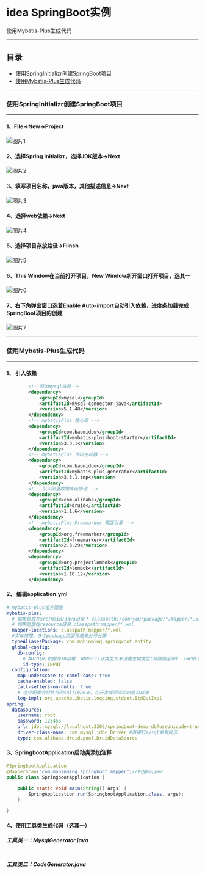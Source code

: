 # idea SpringBoot实例
使用Mybatis-Plus生成代码
****
## 目录
* [使用SpringInitializr创建SpringBoot项目](#使用SpringInitializr创建SpringBoot项目) 
* [使用Mybatis-Plus生成代码](#使用Mybatis-Plus生成代码) 
****
### 使用SpringInitializr创建SpringBoot项目
------
#### 1、File→New→Project 

![图片1](assets/1.png)

#### 2、选择Spring Initializr，选择JDK版本→Next  

![图片2](assets/2.png)

#### 3、填写项目名称，java版本，其他描述信息→Next     

![图片3](assets/3.png)

#### 4、选择web依赖→Next   

![图片4](assets/4.png)

#### 5、选择项目存放路径→Fiinsh

![图片5](assets/5.png)

#### 6、This Window在当前打开项目，New Window新开窗口打开项目，选其一

![图片6](assets/6.png)

#### 7、右下角弹出窗口选着Enable Auto-import自动引入依赖，进度条加载完成SpringBoot项目的创建

![图片7](assets/7.png)

****
### 使用Mybatis-Plus生成代码
------

#### 1、 引入依赖  
```xml
        <!--添加mysql依赖-->
        <dependency>
            <groupId>mysql</groupId>
            <artifactId>mysql-connector-java</artifactId>
            <version>5.1.48</version>
        </dependency>
        <!-- mybatisPlus 核心库 -->
        <dependency>
            <groupId>com.baomidou</groupId>
            <artifactId>mybatis-plus-boot-starter</artifactId>
            <version>3.3.1</version>
        </dependency>
        <!-- mybatisPlus 代码生成器 -->
        <dependency>
            <groupId>com.baomidou</groupId>
            <artifactId>mybatis-plus-generator</artifactId>
            <version>3.3.1.tmp</version>
        </dependency>
        <!-- 引入阿里数据库连接池 -->
        <dependency>
            <groupId>com.alibaba</groupId>
            <artifactId>druid</artifactId>
            <version>1.1.6</version>
        </dependency>
        <!-- mybatisPlus Freemarker 模版引擎 -->
        <dependency>
            <groupId>org.freemarker</groupId>
            <artifactId>freemarker</artifactId>
            <version>2.3.29</version>
        </dependency>
        <dependency>
            <groupId>org.projectlombok</groupId>
            <artifactId>lombok</artifactId>
            <version>1.18.12</version>
        </dependency>
```

#### 2、 编辑application.yml
```yaml
# mybatis-plus相关配置
mybatis-plus:
  # 如果是放在src/main/java目录下 classpath:/com/yourpackage/*/mapper/*.xml
  # 如果是放在resource目录 classpath:mapper/*.xml
  mapper-locations: classpath:mapper/*.xml
  #实体扫描，多个package用逗号或者分号分隔
  typeAliasesPackage: com.mobinming.springvoot.entity
  global-config:
    db-config:
      # AUTO(0)数据库ID自增  NONE(1)该类型为未设置主键类型(将跟随全局)  INPUT(2)用户输入ID
      id-type: INPUT
  configuration:
    map-underscore-to-camel-case: true
    cache-enabled: false
    call-setters-on-nulls: true
    # 这个配置会将执行的sql打印出来，在开发或测试的时候可以用
    log-impl: org.apache.ibatis.logging.stdout.StdOutImpl
spring:
  datasource:
    username: root
    password: 123456
    url: jdbc:mysql://localhost:3306/springboot-demo-db?useUnicode=true&characterEncoding=UTF-8
    driver-class-name: com.mysql.jdbc.Driver #直接打mysql会有提示
    type: com.alibaba.druid.pool.DruidDataSource
```


#### 3、SpringbootApplication启动类添加注释

```java
@SpringBootApplication
@MapperScan("com.mobinming.springboot.mapper")//扫描mapper
public class SpringbootApplication {

    public static void main(String[] args) {
        SpringApplication.run(SpringbootApplication.class, args);
    }

}
```

#### 4、使用工具类生成代码（选其一）

##### 工具类一：MysqlGenerator.java
```java

```
##### 工具类二：CodeGenerator.java
```java

```